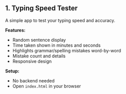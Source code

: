 ## 1. Typing Speed Tester

A simple app to test your typing speed and accuracy.

**Features:**
- Random sentence display
- Time taken shown in minutes and seconds
- Highlights grammar/spelling mistakes word-by-word
- Mistake count and details
- Responsive design

**Setup:**
- No backend needed
- Open `index.html` in your browser



